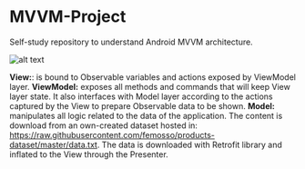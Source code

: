 # MVVM-Project

Self-study repository to understand Android MVVM architecture.

![alt text](https://raw.githubusercontent.com/femosso/MVVM-Project/master/MVVM.png)

**View:**: is bound to Observable variables and actions exposed by ViewModel layer.
**ViewModel:** exposes all methods and commands that will keep View layer state. It also interfaces with Model layer according to the actions captured by the View to prepare Observable data to be shown.
**Model:** manipulates all logic related to the data of the application. The content is download from an own-created dataset hosted in: https://raw.githubusercontent.com/femosso/products-dataset/master/data.txt. The data is downloaded with Retrofit library and inflated to the View through the Presenter.
